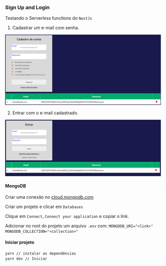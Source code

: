 ### Sign Up and Login

Testando o Serverless functions do `NextJs`

1. Cadastrar um e-mail com senha.

![](cadastro.png)

2. Entrar com o e-mail cadastrado.

![](entrar.png)

#### MongoDB

Criar uma conexão no [cloud.mongodb.com](cloud.mongodb.com)

Criar um projeto e clicar em `Databases`

Clique em `Connect`, `Connect your application` e copiar o link.

Adicionar no root do projeto um arquivo `.env` com: `MONGODB_URI="<link>"` `MONGODB_COLLECTION="<collection>"`

#### Iniciar projeto

```bash
yarn // instalar as dependências
yarn dev // Iniciar

```
